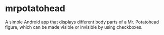 # mrpotatohead
A simple Android app that displays different body parts of a Mr. Potatohead figure, which can be made visible or invisible by using checkboxes.
